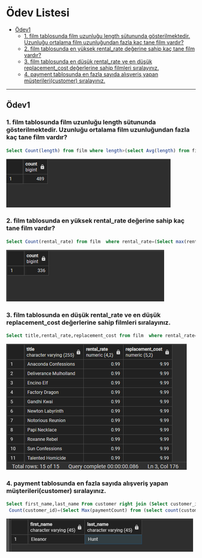 # Ödev Listesi

- [Ödev1](#ödev1)
   - [1. film tablosunda film uzunluğu length sütununda gösterilmektedir. Uzunluğu ortalama film uzunluğundan fazla kaç tane film vardır?](#odev1-soru1)
   - [2. film tablosunda en yüksek rental_rate değerine sahip kaç tane film vardır?](#odev1-soru2)
   - [3. film tablosunda en düşük rental_rate ve en düşük replacement_cost değerlerine sahip filmleri sıralayınız.](#odev1-soru3)
   - [4. payment tablosunda en fazla sayıda alışveriş yapan müşterileri(customer) sıralayınız.](#odev1-soru4)

---

## Ödev1

### <a name="odev1-soru1"></a>1. film tablosunda film uzunluğu length sütununda gösterilmektedir. Uzunluğu ortalama film uzunluğundan fazla kaç tane film vardır?
```sql
Select Count(length) from film where length>(select Avg(length) from film);
```
![Task1_1](images/task1_1.PNG)

### <a name="odev1-soru2"></a>2. film tablosunda en yüksek rental_rate değerine sahip kaç tane film vardır?
```sql
Select Count(rental_rate) from film  where rental_rate=(Select max(rental_rate) from film); 
```
![Task1_2](images/task1_2.PNG)

### <a name="odev1-soru3"></a>3. film tablosunda en düşük rental_rate ve en düşük replacement_cost değerlerine sahip filmleri sıralayınız.
```sql
Select title,rental_rate,replacement_cost from film  where rental_rate= (Select min(rental_rate) from film ) and replacement_cost=(Select min(replacement_cost) from film ); 
```
![Task1_3](images/task1_3.PNG)

### <a name="odev1-soru4"></a>4. payment tablosunda en fazla sayıda alışveriş yapan müşterileri(customer) sıralayınız.
```sql
Select first_name,last_name From customer right join (Select customer_id as sub_customer_id ,Count(customer_id)as paymentCount from payment group by customer_id  having 
 Count(customer_id)=(Select Max(paymentCount) from (select count(customer_id) as paymentCount from payment group by customer_id ))) on customer.customer_id=sub_customer_id ;	
```
![Task1_4](images/task1_4.PNG)

